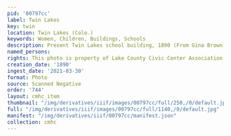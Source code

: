 ```yaml
---
pid: '00797cc'
label: Twin Lakes
key: twin
location: Twin Lakes (Colo.)
keywords: Women, Children, Buildings, Schools
description: Present Twin Lakes school building, 1890 (From Gina Brown)
named_persons: 
rights: This photo is property of Lake County Civic Center Association.
creation_date: '1890'
ingest_date: '2021-03-30'
format: Photo
source: Scanned Negative
order: '744'
layout: cmhc_item
thumbnail: "/img/derivatives/iiif/images/00797cc/full/250,/0/default.jpg"
full: "/img/derivatives/iiif/images/00797cc/full/1140,/0/default.jpg"
manifest: "/img/derivatives/iiif/00797cc/manifest.json"
collection: cmhc
---
```

